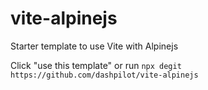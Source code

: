 # vite-alpinejs
Starter template to use Vite with Alpinejs

Click "use this template" or run `npx degit https://github.com/dashpilot/vite-alpinejs`

